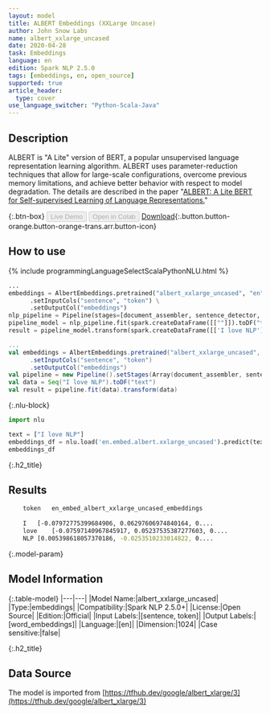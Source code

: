 ```yaml
---
layout: model
title: ALBERT Embeddings (XXLarge Uncase)
author: John Snow Labs
name: albert_xxlarge_uncased
date: 2020-04-28
task: Embeddings
language: en
edition: Spark NLP 2.5.0
tags: [embeddings, en, open_source]
supported: true
article_header:
  type: cover
use_language_switcher: "Python-Scala-Java"
---
```


## Description
ALBERT is "A Lite" version of BERT, a popular unsupervised language representation learning algorithm. ALBERT uses parameter-reduction techniques that allow for large-scale configurations, overcome previous memory limitations, and achieve better behavior with respect to model degradation. The details are described in the paper "[ALBERT: A Lite BERT for Self-supervised Learning of Language Representations.](https://arxiv.org/abs/1909.11942)"

{:.btn-box}
<button class="button button-orange" disabled>Live Demo</button>
<button class="button button-orange" disabled>Open in Colab</button>
[Download](https://s3.amazonaws.com/auxdata.johnsnowlabs.com/public/models/albert_xxlarge_uncased_en_2.5.0_2.4_1588073588232.zip){:.button.button-orange.button-orange-trans.arr.button-icon}

## How to use

<div class="tabs-box" markdown="1">

{% include programmingLanguageSelectScalaPythonNLU.html %}

```python
...
embeddings = AlbertEmbeddings.pretrained("albert_xxlarge_uncased", "en") \
      .setInputCols("sentence", "token") \
      .setOutputCol("embeddings")
nlp_pipeline = Pipeline(stages=[document_assembler, sentence_detector, tokenizer, embeddings])
pipeline_model = nlp_pipeline.fit(spark.createDataFrame([[""]]).toDF("text"))
result = pipeline_model.transform(spark.createDataFrame([['I love NLP']], ["text"]))
```

```scala
...
val embeddings = AlbertEmbeddings.pretrained("albert_xxlarge_uncased", "en")
      .setInputCols("sentence", "token")
      .setOutputCol("embeddings")
val pipeline = new Pipeline().setStages(Array(document_assembler, sentence_detector, tokenizer, embeddings))
val data = Seq("I love NLP").toDF("text")
val result = pipeline.fit(data).transform(data)
```

{:.nlu-block}
```python
import nlu

text = ["I love NLP"]
embeddings_df = nlu.load('en.embed.albert.xxlarge_uncased').predict(text, output_level='token')
embeddings_df
```

</div>

{:.h2_title}
## Results
```bash
	token	en_embed_albert_xxlarge_uncased_embeddings
	
	I	[-0.07972775399684906, 0.06297606974840164, 0....
	love	[-0.07597140967845917, 0.05237535387277603, 0....
	NLP	[0.005398618057370186, -0.0253510233014822, 0....
```

{:.model-param}
## Model Information

{:.table-model}
|---|---|
|Model Name:|albert_xxlarge_uncased|
|Type:|embeddings|
|Compatibility:|Spark NLP 2.5.0+|
|License:|Open Source|
|Edition:|Official|
|Input Labels:|[sentence, token]|
|Output Labels:|[word_embeddings]|
|Language:|[en]|
|Dimension:|1024|
|Case sensitive:|false|

{:.h2_title}
## Data Source
The model is imported from [https://tfhub.dev/google/albert_xlarge/3](https://tfhub.dev/google/albert_xlarge/3)
